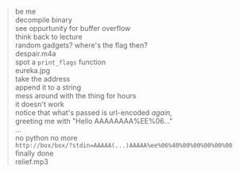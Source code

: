 > be me  
> decompile binary  
> see oppurtunity for buffer overflow  
> think back to lecture  
> random gadgets? where's the flag then?  
> despair.m4a  
> spot a `print_flags` function  
> eureka.jpg  
> take the address  
> append it to a string  
> mess around with the thing for hours  
> it doesn't work  
> notice that what's passed is url-encoded _again_,  
> greeting me with "Hello AAAAAAAA%EE%06..."  
> ...  
> no python no more  
> `http://box/box/?stdin=AAAAA(...)AAAAA%ee%06%40%00%00%00%00%00`  
> finally done  
> relief.mp3
